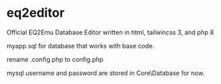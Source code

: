 # eq2editor
Official EQ2Emu Database Editor written in html, tailwincss 3, and php 8

myapp.sql for database that works with base code.

rename .config.php to config.php

mysql username and password are stored in Core\Database for now.
